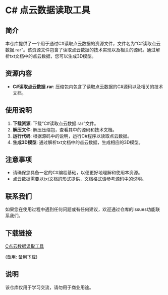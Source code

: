 # C# 点云数据读取工具

## 简介

本仓库提供了一个用于通过C#读取点云数据的资源文件，文件名为“C#读取点云数据.rar”。该资源文件包含了读取点云数据的技术实现以及相关的源码。通过解析txt文档中的点云数据，您可以生成3D模型。

## 资源内容

- **C#读取点云数据.rar**: 压缩包内包含了读取点云数据的C#源码以及相关的技术文档。

## 使用说明

1. **下载资源**: 下载“C#读取点云数据.rar”文件。
2. **解压文件**: 解压压缩包，查看其中的源码和技术文档。
3. **运行代码**: 根据源码中的说明，运行C#程序以读取点云数据。
4. **生成3D模型**: 通过解析txt文档中的点云数据，生成相应的3D模型。

## 注意事项

- 请确保您具备一定的C#编程基础，以便更好地理解和使用本资源。
- 点云数据需要以txt文档的形式提供，文档格式请参考源码中的说明。

## 联系我们

如果您在使用过程中遇到任何问题或有任何建议，欢迎通过仓库的Issues功能联系我们。

## 下载链接
[C点云数据读取工具](https://pan.quark.cn/s/93105bfb5a65) 

(备用: [备用下载](https://pan.baidu.com/s/1PNl46UJ1SOr76aQGeaxRPA?pwd=1234))

## 说明

该仓库仅用于学习交流，请勿用于商业用途。
